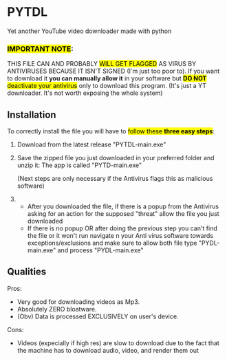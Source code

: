 # PYTDL
Yet another YouTube video downloader made with python

### <mark>IMPORTANT NOTE</mark>:
THIS FILE CAN  AND PROBABLY <mark>WILL GET FLAGGED</mark> AS VIRUS BY ANTIVIRUSES BECAUSE IT ISN'T SIGNED (I'm just too poor to).
If you want to download it **you can manually allow it** in your software but <mark>**DO NOT** deactivate your antivirus</mark> only to download this program. (It's just a YT downloader. It's not worth exposing the whole system)

## Installation

To correctly install the file you will have to <mark>follow these **three easy steps**</mark>:

1. Download from the latest release "PYTDL-main.exe"
3. Save the zipped file you just downloaded in your preferred folder and unzip it: The app is called "PYTD-main.exe"

    (Next steps are only necessary if the Antivirus flags this as malicious software)
  
4. - After you downloaded the file, if there is a popup from the Antivirus asking for an action for the supposed "threat" allow the file you just downloaded 
   - If there is no popup OR after doing the previous step you can't find the file or it won't run navigate n your Anti virus software towards exceptions/exclusions and make sure to allow both file type "PYDL-main.exe" and process "PYDL-main.exe"

## Qualities

Pros: 
- Very good for downloading videos as Mp3.
- Absolutely ZERO bloatware.
- (Obv) Data is processed EXCLUSIVELY on user's device.

Cons:
- Videos (expecially if high res) are slow to download due to the fact that the machine has to download audio, video, and render them out


